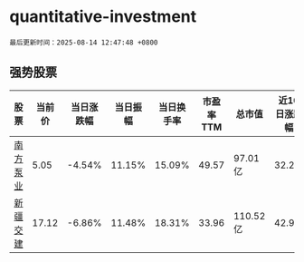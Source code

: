# quantitative-investment

`最后更新时间：2025-08-14 12:47:48 +0800`

## 强势股票

|股票|当前价|当日涨跌幅|当日振幅|当日换手率|市盈率TTM|总市值|近10日涨跌幅|
|----|----|----|----|----|----|----|----|
|[南方泵业](https://xueqiu.com/S/SZ300145)|5.05|-4.54%|11.15%|15.09%|49.57|97.01亿|32.2%|
|[新疆交建](https://xueqiu.com/S/SZ002941)|17.12|-6.86%|11.48%|18.31%|33.96|110.52亿|42.9%|
